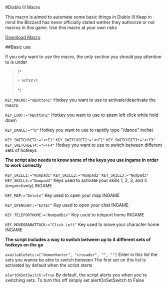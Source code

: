 #Diablo III Macro

This macro is aimed to automate some basic things in Diablo III
Keep in mind the Blizzard has never officially stated wether they authorize or not macros in this game. Use this macro at your own risks

[Download Macro](https://raw.githubusercontent.com/BabbleBot/AutoHotkey-DiabloIII/master/Diablo%20III.ahk)

##Basic use

If you only want to use the macro, the only section you should pay attention to is under

>/*
> `````````````````````````````````````````````````````````````````````````````````````````````````````````````````````````````````````````````````````````````````````````````````
> * HOTKEYS
> `````````````````````````````````````````````````````````````````````````````````````````````````````````````````````````````````````````````````````````````````````````````````
> */

```KEY_MACRO:="XButton1"```
Hotkey you want to use to activate/deactivate the macro

```KEY_LOOT:="XButton2"```
Hotkey you want to use to spam left click while hold down

```KEY_DANCE:="^D"```
Hotkey you want to use to rapidly type "/dance" inchat

```KEY_SWITCHSET1:="<+F1"```
```KEY_SWITCHSET2:="<+F2"```
```KEY_SWITCHSET3:="<+F3"```
```KEY_SWITCHSET4:="<+F4"```
Hotkey you want to use to switch between different sets of hotkeys


**The script also needs to know some of the keys you use ingame in order to work correctly**

```KEY_SKILL1:="Numpad1"```
```KEY_SKILL2:="Numpad2"```
```KEY_SKILL3:="Numpad3"```
```KEY_SKILL4:="Numpad4"```
Keys used to activate your skills 1, 2, 3, and 4 (respectively) INGAME

```KEY_MAP:="Delete"```
Key used to open your map INGAME

```KEY_OPENCHAT:="Enter"```
Key used to open your chat INGAME

```KEY_TELEPORTHOME:="NumpadDiv"```
Key used to teleport home INGAME

```KEY_MOVEGRABATTACK:="Click Left"```
Key used to move your character home INGAME


**The script includes a way to switch between up to 4 different sets of hotkeys on the go**

```availableSets:=["demonHunter", "crusader", "", ""]```
Enter in this list the sets you wanna be able to switch between
The first set on this list is activated by default when the script starts

```alertOnSetSwitch:=True```
By default, the script alerts you when you're switching sets. To turn this off simply set alertOnSetSwitch to False